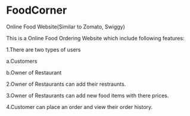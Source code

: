 # FoodCorner
Online Food Website(Similar to Zomato, Swiggy)

This is a Online Food Ordering Website which include following features:

1.There are two types of users

  a.Customers
  
  b.Owner of Restaurant
  
  
2.Owner of Restaurants can add their restraunts.

3.Owner of Restaurants can add new food items with there prices.

4.Customer can place an order and view their order history.


